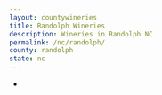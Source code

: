 ```yaml
---
layout: countywineries
title: Randolph Wineries
description: Wineries in Randolph NC
permalink: /nc/randolph/
county: randolph
state: nc
---
```

-
